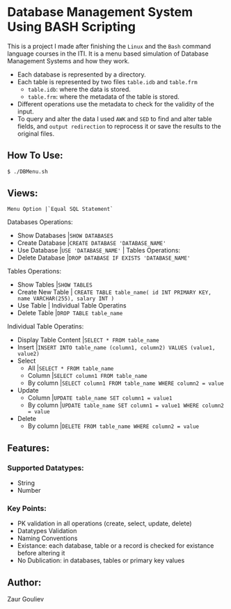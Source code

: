 # Database Management System Using BASH Scripting
This is a project I made after finishing the `Linux` and the `Bash` command language courses in the ITI.
It is a menu based simulation of Database Management Systems and how they work.
- Each database is represented by a directory.
- Each table is represented by two files `table.idb` and `table.frm`
    - `table.idb`: where the data is stored.
    - `table.frm`: where the metadata of the table is stored.
- Different operations use the metadata to check for the validity of the input.
- To query and alter the data I used `AWK` and `SED` to find and alter table fields, and `output redirection` to reprocess it or save the results to the original files.
## How To Use:
```sh
$ ./DBMenu.sh
```

## Views:
    Menu Option |`Equal SQL Statement`
Databases Operations:
* Show Databases |`SHOW DATABASES`
* Create Database |`CREATE DATABASE 'DATABASE_NAME'`
* Use Database |`USE 'DATABASE_NAME'` | Tables Operations:
* Delete Database |`DROP DATABASE IF EXISTS 'DATABASE_NAME'`

Tables Operations:
* Show Tables |`SHOW TABLES`
* Create New Table | `
CREATE TABLE table_name(
  	id INT PRIMARY KEY,  
  	name VARCHAR(255),
  	salary INT
)
`
* Use Table | Individual Table Operatins
* Delete Table |`DROP TABLE table_name`

Individual Table Operatins:
* Display Table Content |`SELECT * FROM table_name`
* Insert |`INSERT INTO table_name (column1, column2) VALUES (value1, value2)`
* Select
    * All |`SELECT * FROM table_name`
    * Column |`SELECT column1 FROM table_name`
    * By column |`SELECT column1 FROM table_name WHERE column2 = value`
* Update
    * Column |`UPDATE table_name SET column1 = value1`
    * By column |`UPDATE table_name SET column1 = value1 WHERE column2 = value`
* Delete
    * By column |`DELETE FROM table_name WHERE column2 = value`

## Features:
### Supported Datatypes:
* String
* Number

### Key Points:
* PK validation in all operations (create, select, update, delete)
* Datatypes Validation
* Naming Conventions
* Existance: each database, table or a record is checked for existance before altering it
* No Dublication: in databases, tables or primary key values

## Author:
Zaur Gouliev


